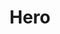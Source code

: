 ---
title: Hero
credit: Production Designer
project: Lavalantula
img_src: /assets/images/Lava8A.jpg
featured: Theater Portfolio
---